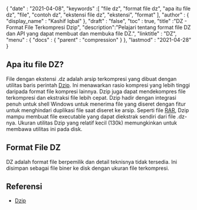 {
  "date" : "2021-04-08",
  "keywords" :[ "file dz", "format file dz", "apa itu file dz", "file", "contoh dz", "ekstensi file dz", "ekstensi", "format" ],
  "author" : {
    "display_name" : "Kashif Iqbal"
},
  "draft" : "false",
  "toc" : true,
  "title" :"DZ - Format File Terkompresi Dzip",
  "description":"Pelajari tentang format file DZ dan API yang dapat membuat dan membuka file DZ.",
  "linktitle" : "DZ",
  "menu" : {
    "docs" : {
      "parent" : "compression"
}
},
  "lastmod" : "2021-04-28"
}

## Apa itu file DZ?

File dengan ekstensi .dz adalah arsip terkompresi yang dibuat dengan utilitas baris perintah [Dzip](https://speeddemosarchive.com/dzip/). Ini menawarkan rasio kompresi yang lebih tinggi daripada format file kompresi lainnya. Dzip juga dapat mendekompres file terkompresi dan ekstraksi file lebih cepat. Dzip hadir dengan integrasi penuh untuk shell Windows untuk menerima file yang diseret dengan fitur untuk menghindari duplikasi file saat diseret ke arsip. Seperti file [RAR](/id/compression/rar/), Dzip mampu membuat file executable yang dapat diekstrak sendiri dari file .dz-nya. Ukuran utilitas Dzip yang relatif kecil (130k) memungkinkan untuk membawa utilitas ini pada disk.

## Format File DZ

DZ adalah format file berpemilik dan detail teknisnya tidak tersedia. Ini disimpan sebagai file biner ke disk dengan ukuran file terkompresi.

## Referensi

* [Dzip](https://speeddemosarchive.com/dzip/)

